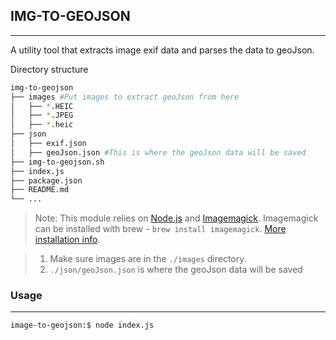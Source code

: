 ## IMG-TO-GEOJSON

---

A utility tool that extracts image exif data and parses the data to geoJson.

Directory structure

```bash
img-to-geojson
├── images #Put images to extract geoJson from here
│   ├── *.HEIC
│   ├── *.JPEG
│   ├── *.heic
├── json
│   ├── exif.json
│   ├── geoJson.json #This is where the geoJson data will be saved
├── img-to-geojson.sh
├── index.js
├── package.json
├── README.md
└── ...
```

> Note: This module relies on [Node.js](https://nodejs.org/en/download/) and [Imagemagick](https://imagemagick.org/). Imagemagick can be installed with brew - `brew install imagemagick`. [More installation info](https://imagemagick.org/script/download.php).

> 1.  Make sure images are in the `./images` directory.
> 2.  `./json/geoJson.json` is where the geoJson data will be saved

### Usage

---

```bash
image-to-geojson:$ node index.js
```
